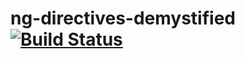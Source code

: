 ng-directives-demystified [![Build Status](https://travis-ci.org/mmatczak/ng-directives-demystified.svg?branch=master)](https://travis-ci.org/mmatczak/ng-directives-demystified)
=========================
